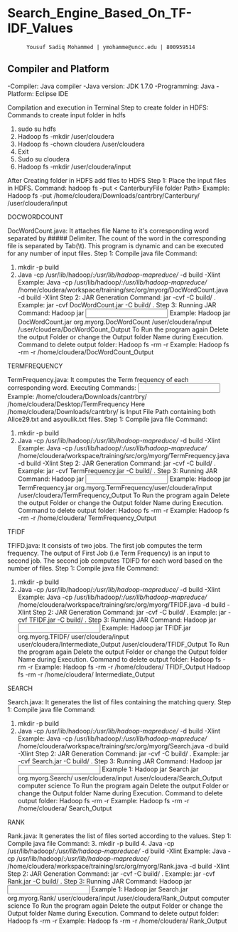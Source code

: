 # Search_Engine_Based_On_TF-IDF_Values
		  Yousuf Sadiq Mohammed | ymohamme@uncc.edu | 800959514

Compiler and Platform
---------------------------------------------------------------------------
-Compiler:     	Java compiler
-Java version: 	JDK 1.7.0
-Programming:  Java
-Platform:     	Eclipse IDE

Compilation and execution in Terminal
Step to create folder in HDFS: Commands to create input folder in hdfs
1.	sudo su hdfs
2.	Hadoop fs -mkdir /user/cloudera
3.	Hadoop fs -chown cloudera /user/cloudera
4.	Exit
5.	Sudo su cloudera
6.	Hadoop fs -mkdir /user/cloudera/input

After Creating folder in HDFS add files to HDFS
Step 1: Place the input files in HDFS.
Command: hadoop fs -put < CanterburyFile folder Path> <Path in HDFS>
Example: Hadoop fs -put /home/cloudera/Downloads/cantrbry/Canterbury/ /user/cloudera/input




DOCWORDCOUNT

DocWordCount.java: It attaches file Name to it's corresponding word separated by ##### Delimiter. 
The count of the word in the corresponding file is separated by Tab(\t). 
This program is dynamic and can be executed for any number of input files.
Step 1: Compile java file
Command: 
1.	mkdir -p build
2.	Java -cp /usr/lib/hadoop/*:/usr/lib/hadoop-mapreduce/* <JAVA FILE PATH> -d build -Xlint
Example: Java -cp /usr/lib/hadoop/*:/usr/lib/hadoop-mapreduce/* /home/cloudera/workspace/training/src/org/myorg/DocWordCount.java -d build -Xlint
Step 2: JAR Generation
Command:  jar -cvf <JAR PATH> -C build/ .
Example: jar -cvf DocWordCount.jar -C build/ .
Step 3: Running JAR
Command: Hadoop jar <JAR PATH> <Package Name of JAVA CLASS> <Input Folder Path in HDFS> <Output Folder Path in HDFS>
Example: Hadoop jar DocWordCount.jar org.myorg.DocWordCount /user/cloudera/input /user/cloudera/DocWordCount_Output
To Run the program again Delete the output Folder or change the Output folder Name during Execution.
Command to delete output folder: Hadoop fs -rm -r <Output Folder Path>
Example: Hadoop fs -rm -r /home/cloudera/DocWordCount_Output








TERMFREQUENCY

TermFrequency.java: It computes the Term frequency of each corresponding word. 
Executing Commands: <Input File Folder Path> <Output Folder Name Path>
Example: /home/cloudera/Downloads/cantrbry/ /home/cloudera/Desktop/TermFrequency
Here /home/cloudera/Downloads/cantrbry/ is Input File Path containing both Alice29.txt and asyoulik.txt files.
Step 1: Compile java file
Command: 
1.	mkdir -p build
2.	Java -cp /usr/lib/hadoop/*:/usr/lib/hadoop-mapreduce/* <JAVA FILE PATH> -d build -Xlint
Example: Java -cp /usr/lib/hadoop/*:/usr/lib/hadoop-mapreduce/* /home/cloudera/workspace/training/src/org/myorg/TermFrequency.java -d build -Xlint
Step 2: JAR Generation
Command:  jar -cvf <JAR PATH> -C build/ .
Example: jar -cvf TermFrequency.jar -C build/ .
Step 3: Running JAR
Command: Hadoop jar <JAR PATH> <Package Name of JAVA CLASS> <Input Folder Path in HDFS> <Output Folder Path in HDFS>
Example: Hadoop jar TermFrequency.jar org.myorg.TermFrequency/user/cloudera/input /user/cloudera/TermFrequency_Output
To Run the program again Delete the output Folder or change the Output folder Name during Execution.
Command to delete output folder: Hadoop fs -rm -r <Output Folder Path>
Example: Hadoop fs -rm -r /home/cloudera/ TermFrequency_Output






TFIDF

TFIFD.java: It consists of two jobs. The first job computes the term frequency. 
The output of First Job (i.e Term Frequency) is an input to second job. 
The second job computes TDIFD for each word based on the number of files. 
Step 1: Compile java file
Command: 
1.	mkdir -p build
2.	Java -cp /usr/lib/hadoop/*:/usr/lib/hadoop-mapreduce/* <JAVA FILE PATH> -d build -Xlint
Example: Java -cp /usr/lib/hadoop/*:/usr/lib/hadoop-mapreduce/* /home/cloudera/workspace/training/src/org/myorg/TFIDF.java -d build -Xlint
Step 2: JAR Generation
Command:  jar -cvf <JAR PATH> -C build/ .
Example: jar -cvf TFIDF.jar -C build/ .
Step 3: Running JAR
Command: Hadoop jar <JAR PATH> <Package Name of JAVA CLASS> <Input Folder Path in HDFS> <Intermediate Folder Path> <Output Folder Path in HDFS>
Example: Hadoop jar TFIDF.jar org.myorg.TFIDF/ user/cloudera/input user/cloudera/Intermediate_Output /user/cloudera/TFIDF_Output
To Run the program again Delete the output Folder or change the Output folder Name during Execution.
Command to delete output folder: Hadoop fs -rm -r <Output Folder Path>
Example: 
Hadoop fs -rm -r /home/cloudera/ TFIDF_Output
Hadoop fs -rm -r /home/cloudera/ Intermediate_Output






SEARCH

Search.java: It generates the list of files containing the matching query. 
Step 1: Compile java file
Command: 
1.	mkdir -p build
2.	Java -cp /usr/lib/hadoop/*:/usr/lib/hadoop-mapreduce/* <JAVA FILE PATH> -d build -Xlint
Example: Java -cp /usr/lib/hadoop/*:/usr/lib/hadoop-mapreduce/* /home/cloudera/workspace/training/src/org/myorg/Search.java -d build -Xlint
Step 2: JAR Generation
Command:  jar -cvf <JAR PATH> -C build/ .
Example: jar -cvf Search.jar -C build/ .
Step 3: Running JAR
Command: Hadoop jar <JAR PATH> <Package Name of JAVA CLASS> <Input Folder Path in HDFS> <Output Folder Path in HDFS> <QUERY>
Example 1: Hadoop jar Search.jar org.myorg.Search/ user/cloudera/input /user/cloudera/Search_Output computer science
To Run the program again Delete the output Folder or change the Output folder Name during Execution.
Command to delete output folder: Hadoop fs -rm -r <Output Folder Path>
Example: 
Hadoop fs -rm -r /home/cloudera/ Search_Output







RANK

Rank.java: It generates the list of files sorted according to the values. 
Step 1: Compile java file
Command: 
3.	mkdir -p build
4.	Java -cp /usr/lib/hadoop/*:/usr/lib/hadoop-mapreduce/* <JAVA FILE PATH> -d build -Xlint
Example: Java -cp /usr/lib/hadoop/*:/usr/lib/hadoop-mapreduce/* /home/cloudera/workspace/training/src/org/myorg/Rank.java -d build -Xlint
Step 2: JAR Generation
Command:  jar -cvf <JAR PATH> -C build/ .
Example: jar -cvf Rank.jar -C build/ .
Step 3: Running JAR
Command: Hadoop jar <JAR PATH> <Package Name of JAVA CLASS> <Input Folder Path in HDFS> <Output Folder Path in HDFS> <Query>
Example 1: Hadoop jar Search.jar org.myorg.Rank/ user/cloudera/input /user/cloudera/Rank_Output computer science
To Run the program again Delete the output Folder or change the Output folder Name during Execution.
Command to delete output folder: Hadoop fs -rm -r <Output Folder Path>
Example: 
Hadoop fs -rm -r /home/cloudera/ Rank_Output

